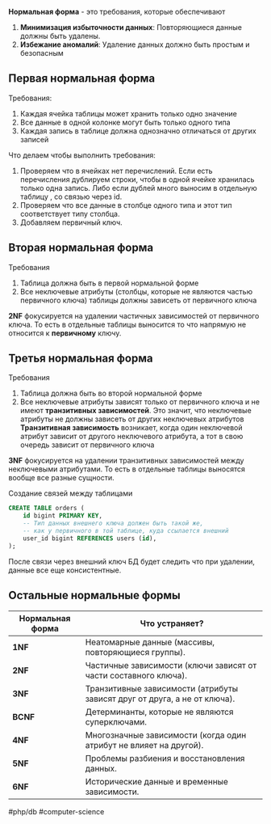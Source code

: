 **Нормальная форма** - это требования, которые обеспечивают
1.  **Минимизация избыточности данных**: Повторяющиеся данные должны быть удалены.
2.  **Избежание аномалий**: Удаление данных должно быть простым и безопасным


## Первая нормальная форма

Требования:
1. Каждая ячейка таблицы может хранить только одно значение
2. Все данные в одной колонке могут быть только одного типа
3. Каждая запись в таблице должна однозначно отличаться от других записей

Что делаем чтобы выполнить требования:
   1. Проверяем что в ячейках нет перечислений. Если есть перечисления дублируем строки, чтобы в одной ячейке хранилась только одна запись. Либо если дублей много выносим в отдельную таблицу , со связью через id.
   2. Проверяем что все данные в столбце одного типа и этот тип соответствует типу столбца. 
   3. Добавляем первичный ключ.

## Вторая нормальная форма

Требования
1. Таблица должна быть в первой нормальной форме
2. Все неключевые атрибуты (столбцы, которые не являются частью первичного ключа) таблицы должны зависеть от первичного ключа

**2NF** фокусируется на удалении частичных зависимостей от первичного ключа.  То есть в отдельные таблицы выносится то что напрямую не относится к **первичному**  ключу. 

## Третья нормальная форма

Требования
1. Таблица должна быть во второй нормальной форме
2. Все неключевые атрибуты зависят только от первичного ключа и не имеют **транзитивных зависимостей**. Это значит, что неключевые атрибуты не должны зависеть от других неключевых атрибутов
**Транзитивная зависимость** возникает, когда один неключевой атрибут зависит от другого неключевого атрибута, а тот в свою очередь зависит от первичного ключа

**3NF** фокусируется на удалении транзитивных зависимостей между неключевыми атрибутами. То есть в отдельные таблицы выносятся вообще все разные сущности. 

Создание связей между таблицами
```sql
CREATE TABLE orders (
    id bigint PRIMARY KEY,
    -- Тип данных внешнего ключа должен быть такой же,
    -- как у первичного в той таблице, куда ссылается внешний
    user_id bigint REFERENCES users (id),
);
```
После связи через внешний ключ БД будет следить что при удалении, данные все еще консистентные. 


## Остальные нормальные формы

|Нормальная форма|Что устраняет?|
|---|---|
|**1NF**|Неатомарные данные (массивы, повторяющиеся группы).|
|**2NF**|Частичные зависимости (ключи зависят от части составного ключа).|
|**3NF**|Транзитивные зависимости (атрибуты зависят друг от друга, а не от ключа).|
|**BCNF**|Детерминанты, которые не являются суперключами.|
|**4NF**|Многозначные зависимости (когда один атрибут не влияет на другой).|
|**5NF**|Проблемы разбиения и восстановления данных.|
|**6NF**|Исторические данные и временные зависимости.|

#php/db #computer-science